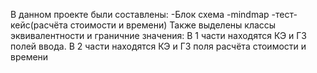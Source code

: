 В данном проекте были составлены:
  -Блок схема 
  -mindmap
  -тест-кейс(расчёта стоимости и времени)
Также выделены классы эквивалентности и граничние значения:
В 1 части находятся КЭ и ГЗ полей ввода.
В 2 части находятся КЭ и ГЗ поля расчёта стоимости и времени

